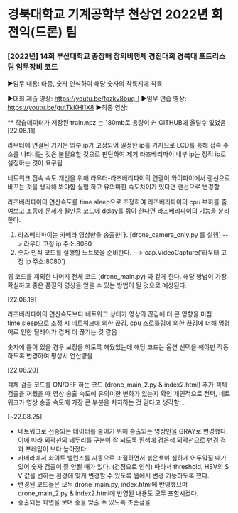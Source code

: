 # 경북대학교 기계공학부 천상연 2022년 회전익(드론) 팀
### [2022년] 14회 부산대학교 총장배 창의비행체 경진대회 경북대 포트리스팀 임무장비 코드
▶임무 내용: 타종, 숫자 인식하여 해당 숫자의 착륙지에 착륙

▶대회 제출 영상: https://youtu.be/fozkv8buq-I
▶임무 연습 영상: https://youtu.be/gutTkKHl1X8
▶최종 영상: 

** 학습데이터가 저장된 train.npz 는 180mb로 용량이 커 GITHUB에 올릴수 없었음
[22.08.11]

라우터에 연결된 기기는 외부 ip가 고정되어 일정한 ip를 가지므로 LCD를 통해 접속 주소를 나타내는 것은 불필요할 것으로 판단하여 제거
라즈베리파이 내부 ip는 정적 ip로 설정하는 것이 요구됨

네트워크 접속 속도 개선을 위해 라우터-라즈베리파이의 연결이 와이파이에서 랜선으로 바꾸는 것을 생각해 봐야함
실험 하고 유의미한 속도차이가 있다면 랜선으로 변경함

라즈베리파이의 연산속도를 time.sleep으로 조정하여 라즈베리파이의 cpu 부하를 줄여보고 조종에 문제가 될만큼 코드에 delay를 줘야 한다면
라즈베리파이의 기능을 분리한다.
1. 라즈베리파이는 카메라 영상만을 송출한다. [drone_camera_only.py 를 실행]
 --> 라우터 고정 ip 주소:8080
2. 숫자 인식 코드를 실행할 노트북을 준비한다.
 --> cap.VideoCapture('라우터 고정 ip 주소:8080')
 
 위 코드를 제외한 나머지 전체 코드 (drone_main.py) 과 같게 한다.  해당 방법이 가장 확실하고 좋은 품질의 영상을 얻을 수 있는 방법이 될 것으로 예상된다.

[22.08.19]

라즈베리파이의 연산속도보다 네트워크 상태가 영상의 끊김에 더 큰 영향을 미침
time.sleep으로 조정 시 네트워크에 의한 끊김, cpu 스로틀링에 의한 끊김에 더해 명령어로 인한 딜레이가 겹처 더 끊기는 것 같음

숫자에 틈이 있을 경우 보정을 하도록 해뒀었는데 해당 코드는 옵션 선택을 해야만 작동하도록 변경하여 평상시 연산량을 

[22.08.20]

객체 검출 코드를 ON/OFF 하는 코드 (drone_main_2.py & index2.html) 추가
객체 검출을 꺼뒀을 때 영상 송출 속도에 유의미한 변화가 있는지 확인
개인적으로 전력, 네트워크가 영상 송출 속도에 가장 큰 부분을 차지하는 것 같다고 생각함...

[~22.08.25]
- 네트워크로 전송되는 데이터를 줄이기 위해 송출되는 영상만을 GRAY로 변경했다. 이에 따라 외곽선의 테두리를 구분이 잘 되도록 흰색에 검은색 외곽선으로 변경 결과 프레임이 보다 높아졌다.
- 카메라에서 화이트 밸런스를 자동으로 조절하면서 붉은색이 심하게 어두워질 때가 있어 숫자 검출이 잘 안될 때가 있다. (검정으로 인식)
  따라서 threshold, HSV의 S V 값을 변하는 환경에 맞게 변경할 수 있도록 웹에서 변경 가능하도록 했다.
- 변경된 코드들은 모두 drone_main.py, index.html에 반영했으며 drone_main_2.py & index2.html에 반영된 내용도 모두 포함시켰다.
- 송출되는 화면을 보며 종을 맞출 수 있도록 조준점을 

